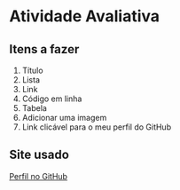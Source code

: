 # Atividade Avaliativa

## Itens a fazer 
1. Título
2. Lista
3. Link
4. Código em linha
5. Tabela
6. Adicionar uma imagem
7. Link clicável para o meu perfil do GitHub

## Site usado
[Perfil no GitHub](https://github.com/Maeleuterio)

